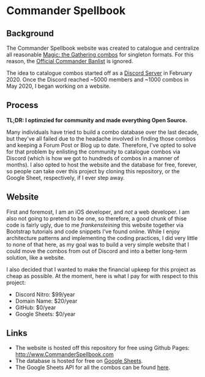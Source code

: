 # Commander Spellbook

## Background 
The Commander Spellbook website was created to catalogue and centralize all reasonable [Magic: the Gathering combos](https://magic.wizards.com/en) for singleton formats. For this reason, the [Official Commander Banlist](https://mtgcommander.net/index.php/banned-list/) is ignored.

The idea to catalogue combos started off as a [Discord Server](https://discord.gg/DkAyVJG) in February 2020. Once the Discord reached ~5000 members and ~1000 combos in May 2020, I began working on a website.

## Process
**TL;DR: I optimzied for community and made everything Open Source.**

Many individuals have tried to build a combo database over the last decade, but they've all failed due to the headache involved in finding those combos and keeping a Forum Post or Blog up to date. Therefore, I've opted to solve for that problem by enlisting the community to catalogue combos via Discord (which is how we got to hundreds of combos in a manner of months). I also opted to host the website and the database for free, forever, so people can take over this project by cloning this repository, or the Google Sheet, respectively, if I ever step away.

## Website
First and foremost, I am an iOS developer, and _not_ a web developer. I am also not going to pretend to be one, so therefore, a good chunk of thise code is fairly ugly, due to me _frankensteining_ this website together via Bootstrap tutorials and code snippets I've found online. While I enjoy architecture patterns and implementing the coding practices, I did very little to none of that here, as my goal was to build a very simple website that I could move the combos from out of Discord and into a better long-term solution, like a website.

I also decided that I wanted to make the financial upkeep for this project as cheap as possible. At the moment, here is what I pay for with respect to this project:

- Discord Nitro: $99/year
- Domain Name: $20/year
- GitHub: $0/year
- Google Sheets: $0/year

## Links
- The website is hosted off this repository for free using Github Pages: http://www.CommanderSpellbook.com
- The database is hosted for free on [Google Sheets](https://docs.google.com/spreadsheets/d/1JJo8MzkpuhfvsaKVFVlOoNymscCt-Aw-1sob2IhpwXY/edit#gid=0). 
- The Google Sheets API for all the combos can be found [here](https://sheets.googleapis.com/v4/spreadsheets/1JJo8MzkpuhfvsaKVFVlOoNymscCt-Aw-1sob2IhpwXY/values:batchGet?ranges=combos!A2:P&key=AIzaSyDzQ0jCf3teHnUK17ubaLaV6rcWf9ZjG5E). 